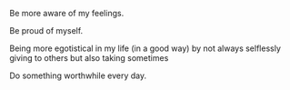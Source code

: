 Be more aware of my feelings.

Be proud of myself.

Being more egotistical in my life (in a good way)
by not always selflessly giving to others but also taking sometimes

Do something worthwhile every day.
